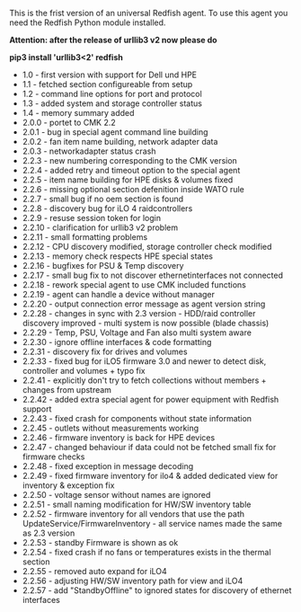This is the frist version of an universal Redfish agent.
To use this agent you need the Redfish Python module installed.

**Attention: after the release of urllib3 v2 now please do**

**pip3 install 'urllib3<2' redfish**

- 1.0 - first version with support for Dell und HPE
- 1.1 - fetched section configureable from setup
- 1.2 - command line options for port and protocol
- 1.3 - added system and storage controller status
- 1.4 - memory summary added
- 2.0.0 - portet to CMK 2.2
- 2.0.1 - bug in special agent command line building
- 2.0.2 - fan item name building, network adapter data
- 2.0.3 - networkadapter status crash
- 2.2.3 - new numbering corresponding to the CMK version
- 2.2.4 - added retry and timeout option to the special agent
- 2.2.5 - item name building for HPE disks & volumes fixed
- 2.2.6 - missing optional section defenition inside WATO rule
- 2.2.7 - small bug if no oem section is found
- 2.2.8 - discovery bug for iLO 4 raidcontrollers
- 2.2.9 - resuse session token for login
- 2.2.10 - clarification for urllib3 v2 problem
- 2.2.11 - small formatting problems
- 2.2.12 - CPU discovery modified, storage controller check modified
- 2.2.13 - memory check respects HPE special states
- 2.2.16 - bugfixes for PSU & Temp discovery
- 2.2.17 - small bug fix to not discover ethernetinterfaces not connected
- 2.2.18 - rework special agent to use CMK included functions
- 2.2.19 - agent can handle a device without manager
- 2.2.20 - output connection error message as agent version string
- 2.2.28 - changes in sync with 2.3 version - HDD/raid controller discovery improved - 
    multi system is now possible (blade chassis)
- 2.2.29 - Temp, PSU, Voltage and Fan also multi system aware
- 2.2.30 - ignore offline interfaces & code formatting
- 2.2.31 - discovery fix for drives and volumes
- 2.2.33 - fixed bug for iLO5 firmware 3.0 and newer to detect
           disk, controller and volumes + typo fix
- 2.2.41 - explicitly don't try to fetch collections without members + changes from upstream
- 2.2.42 - added extra special agent for power equipment with Redfish support
- 2.2.43 - fixed crash for components without state information
- 2.2.45 - outlets without measurements working
- 2.2.46 - firmware inventory is back for HPE devices
- 2.2.47 - changed behaviour if data could not be fetched
           small fix for firmware checks
- 2.2.48 - fixed exception in message decoding
- 2.2.49 - fixed firmware inventory for ilo4 & added dedicated view for inventory & exception fix
- 2.2.50 - voltage sensor without names are ignored
- 2.2.51 - small naming modification for HW/SW inventory table
- 2.2.52 - firmware inventory for all vendors that use the path UpdateService/FirmwareInventory - all service names made the same as 2.3 version
- 2.2.53 - standby Firmware is shown as ok
- 2.2.54 - fixed crash if no fans or temperatures exists in the thermal section
- 2.2.55 - removed auto expand for iLO4
- 2.2.56 - adjusting HW/SW inventory path for view and iLO4
- 2.2.57 - add "StandbyOffline" to ignored states for discovery of ethernet interfaces

